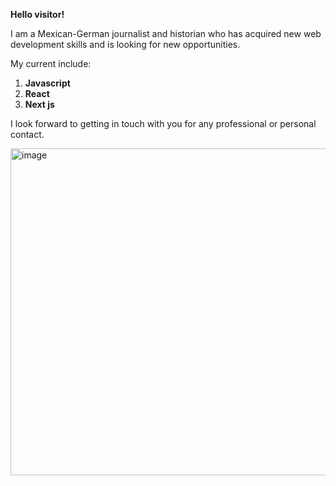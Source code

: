 __Hello visitor!__

I am a Mexican-German journalist and historian who has acquired new web development skills and is looking for new opportunities. 

My  current <skills> include:
1. <b>Javascript</b>
2. <b>React</b>
3. <b>Next js</b>
  
  I look forward to getting in touch  with you for any professional or personal contact. 

  <img width="523" alt="image" src="https://user-images.githubusercontent.com/107868311/210771884-24621a7b-a387-41d8-99d3-b9cd2ae2f91c.png">
